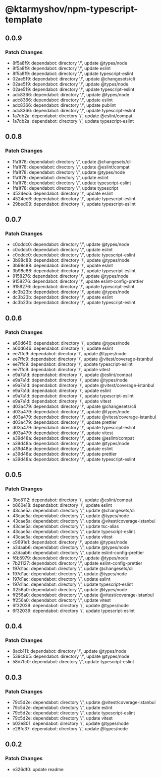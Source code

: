 # @ktarmyshov/npm-typescript-template

## 0.0.9

### Patch Changes

- 8f5a8f9: dependabot: directory '/', update @types/node
- 8f5a8f9: dependabot: directory '/', update eslint
- 8f5a8f9: dependabot: directory '/', update typescript-eslint
- 02ae519: dependabot: directory '/', update @changesets/cli
- 02ae519: dependabot: directory '/', update @types/node
- 02ae519: dependabot: directory '/', update typescript-eslint
- adc8366: dependabot: directory '/', update @types/node
- adc8366: dependabot: directory '/', update eslint
- adc8366: dependabot: directory '/', update publint
- adc8366: dependabot: directory '/', update typescript-eslint
- 1a7db2a: dependabot: directory '/', update @eslint/compat
- 1a7db2a: dependabot: directory '/', update typescript-eslint

## 0.0.8

### Patch Changes

- 1fa1f78: dependabot: directory '/', update @changesets/cli
- 1fa1f78: dependabot: directory '/', update @eslint/compat
- 1fa1f78: dependabot: directory '/', update @types/node
- 1fa1f78: dependabot: directory '/', update eslint
- 1fa1f78: dependabot: directory '/', update typescript-eslint
- 1fa1f78: dependabot: directory '/', update typescript
- 4524ec6: dependabot: directory '/', update eslint
- 4524ec6: dependabot: directory '/', update typescript-eslint
- 29bed09: dependabot: directory '/', update typescript-eslint

## 0.0.7

### Patch Changes

- c0cddc0: dependabot: directory '/', update @types/node
- c0cddc0: dependabot: directory '/', update eslint
- c0cddc0: dependabot: directory '/', update typescript-eslint
- 3b98c88: dependabot: directory '/', update @types/node
- 3b98c88: dependabot: directory '/', update eslint
- 3b98c88: dependabot: directory '/', update typescript-eslint
- 9158276: dependabot: directory '/', update @types/node
- 9158276: dependabot: directory '/', update eslint-config-prettier
- 9158276: dependabot: directory '/', update typescript-eslint
- dc3b23b: dependabot: directory '/', update @types/node
- dc3b23b: dependabot: directory '/', update eslint
- dc3b23b: dependabot: directory '/', update typescript-eslint

## 0.0.6

### Patch Changes

- a60d646: dependabot: directory '/', update @types/node
- a60d646: dependabot: directory '/', update eslint
- ee7ffc9: dependabot: directory '/', update @types/node
- ee7ffc9: dependabot: directory '/', update @vitest/coverage-istanbul
- ee7ffc9: dependabot: directory '/', update typescript-eslint
- ee7ffc9: dependabot: directory '/', update vitest
- e9a7a1d: dependabot: directory '/', update @eslint/compat
- e9a7a1d: dependabot: directory '/', update @types/node
- e9a7a1d: dependabot: directory '/', update @vitest/coverage-istanbul
- e9a7a1d: dependabot: directory '/', update eslint
- e9a7a1d: dependabot: directory '/', update typescript-eslint
- e9a7a1d: dependabot: directory '/', update vitest
- d03a479: dependabot: directory '/', update @changesets/cli
- d03a479: dependabot: directory '/', update @types/node
- d03a479: dependabot: directory '/', update @vitest/coverage-istanbul
- d03a479: dependabot: directory '/', update prettier
- d03a479: dependabot: directory '/', update typescript-eslint
- d03a479: dependabot: directory '/', update vitest
- a39d48a: dependabot: directory '/', update @eslint/compat
- a39d48a: dependabot: directory '/', update @types/node
- a39d48a: dependabot: directory '/', update eslint
- a39d48a: dependabot: directory '/', update prettier
- a39d48a: dependabot: directory '/', update typescript-eslint

## 0.0.5

### Patch Changes

- 3bc8112: dependabot: directory '/', update @eslint/compat
- b860e18: dependabot: directory '/', update eslint
- 43cae5a: dependabot: directory '/', update @changesets/cli
- 43cae5a: dependabot: directory '/', update @types/node
- 43cae5a: dependabot: directory '/', update @vitest/coverage-istanbul
- 43cae5a: dependabot: directory '/', update tsc-alias
- 43cae5a: dependabot: directory '/', update typescript-eslint
- 43cae5a: dependabot: directory '/', update vitest
- c9691e1: dependabot: directory '/', update @types/node
- a3daab6: dependabot: directory '/', update @types/node
- a3daab6: dependabot: directory '/', update eslint-config-prettier
- f6b5979: dependabot: directory '/', update @types/node
- 7b21127: dependabot: directory '/', update eslint-config-prettier
- 197d1ac: dependabot: directory '/', update @changesets/cli
- 197d1ac: dependabot: directory '/', update @types/node
- 197d1ac: dependabot: directory '/', update eslint
- 197d1ac: dependabot: directory '/', update typescript-eslint
- ff256a0: dependabot: directory '/', update @types/node
- ff256a0: dependabot: directory '/', update @vitest/coverage-istanbul
- ff256a0: dependabot: directory '/', update vitest
- 6f32039: dependabot: directory '/', update @types/node
- 6f32039: dependabot: directory '/', update typescript-eslint

## 0.0.4

### Patch Changes

- 8acb111: dependabot: directory '/', update @types/node
- 539c8b5: dependabot: directory '/', update @types/node
- 58d7fc0: dependabot: directory '/', update typescript-eslint

## 0.0.3

### Patch Changes

- 79c5d2e: dependabot: directory '/', update @vitest/coverage-istanbul
- 79c5d2e: dependabot: directory '/', update eslint
- 79c5d2e: dependabot: directory '/', update typescript-eslint
- 79c5d2e: dependabot: directory '/', update vitest
- b02e801: dependabot: directory '/', update @types/node
- e28fc37: dependabot: directory '/', update @types/node

## 0.0.2

### Patch Changes

- e326df0: update readme
